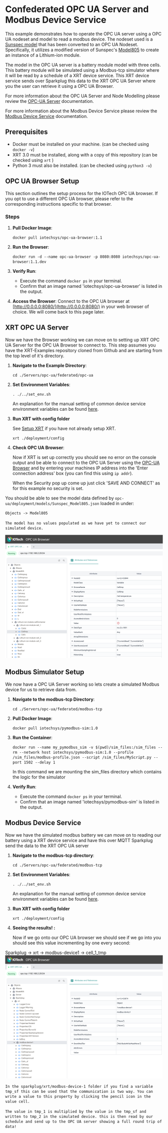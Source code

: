 # Confederated OPC UA Server and Modbus Device Service

This example demonstrates how to operate the OPC UA server using a OPC UA nodeset and model to read a modbus device. The nodeset used is a
[Sunspec model](https://sunspec.org/wp-content/uploads/2015/06/SunSpec-Information-Models-12041.pdf) that has been converted to an OPC UA Nodeset.
 Specifically, it utilizes a modified version of Sunspec's [Model805](https://github.com/sunspec/models/blob/master/json/model_805.json) to create an instance of a Lithium-ion module.

The model in the OPC UA server is a battery module model with three cells. This battery module will be simulated using a Modbus-tcp simulator where it will be read by a schedule of a XRT device service. This XRT device service sends over Sparkplug this data to the XRT OPC UA Server where you the user can retrieve it using a OPC UA Browser.

For more information about the OPC UA Server and Node Modelling please review the [OPC-UA Server](https://docs.iotechsys.com/edge-xrt30/server-components/opc-ua-server-component.html) documentation.

For more information about the Modbus Device Service please review the [Modbus Device Service](https://docs.iotechsys.com/edge-xrt30/device-service-components/Modbus-device-service-component.html) documentation.

## Prerequisites

- Docker must be installed on your machine. (can be checked using `docker -v`)
- XRT 3.0 must be installed, along with a copy of this repository (can be checked using `xrt` )
- Python 3 must also be installed. (can be checked using `python3 -v`)

## OPC UA Browser Setup

This section outlines the setup process for the IOTech OPC UA browser. If you opt to use a different OPC UA browser, please refer to the corresponding instructions specific to that browser.

### Steps

1. **Pull Docker Image**:

    ```shell
    docker pull iotechsys/opc-ua-browser:1.1
    ```

2. **Run the Browser**:

    ```shell
    docker run -d --name opc-ua-browser -p 8080:8080 iotechsys/opc-ua-browser:1.1.dev
    ```

3. **Verify Run**:
    - Execute the command `docker ps` in your terminal.
    - Confirm that an image named 'iotechsys/opc-ua-browser' is listed in the output.
4. **Access the Browser**: Connect to the OPC UA browser at [http://0.0.0.0:8080/](http://0.0.0.0:8080/) in your web browser of choice. We will come back to this page later.

## XRT OPC UA Server

Now we have the Browser working we can move on to setting up XRT OPC UA Server for the OPC UA Browser to connect to. This step assumes you have the XRT-Examples repository cloned from Github and are starting from the top level of it's directory.

1. **Navigate to the Example Directory**:

    ```shell
    cd ./Servers/opc-ua/federated/opc-ua
    ```

2. **Set Environment Variables**:

    ```shell
    . ./../set_env.sh
    ```

    An explanation for the manual setting of common device service environment variables can be found [here](https://github.com/IOTechSystems/xrt-examples/blob/v3.0-branch/DeviceServices/interactive-walkthrough/ds-getting-started-common.md/#Device-service-configuration-setup).

3. **Run XRT with config folder**

   See [Setup XRT](https://github.com/IOTechSystems/xrt-examples/blob/v3.0-branch/DeviceServices/interactive-walkthrough/setup-xrt.md) if you have not already setup XRT.

   ```shell
   xrt ./deployment/config
   ```

4. **Check OPC UA Browser**:

    Now if XRT is set up correctly you should see no error on the console output and be able to connect to the OPC UA Server using the [OPC-UA Browser](http://0.0.0.0:8080/) and by entering your machines IP address into the 'Enter connection address' box (you can find this using `ip addr`).

    When the Security pop up come up just click 'SAVE AND CONNECT' as for this example no security is set.

You should be able to see the model data defined by `opc-ua/deployment/models/Sunspec_Model805.json` loaded in under:

    Objects -> Model805

    The model has no values populated as we have yet to connect our simulated device.

![Alt text](images/Opc-ua-browser1.png)

## Modbus Simulator Setup  

We now have a OPC UA Server working so lets create a simulated Modbus device for us to retrieve data from.

1. **Navigate to the modbus-tcp Directory**:

    ```shell
    cd ./Servers/opc-ua/federated/modbus-tcp
    ```

2. **Pull Docker Image**:

    ```shell
    docker pull iotechsys/pymodbus-sim:1.0
    ```

3. **Run the Container**:

    ```shell
    docker run --name my_pymodbus_sim -v $(pwd)/sim_files:/sim_files --rm --network host iotechsys/pymodbus-sim:1.0 --profile /sim_files/modbus-profile.json --script /sim_files/MyScript.py --port 1502 --delay 1
    ```

    In this command we are mounting the sim_files directory which contains the logic for the simulator
4. **Verify Run**:
    - Execute the command `docker ps` in your terminal.
    - Confirm that an image named 'iotechsys/pymodbus-sim' is listed in the output.

## Modbus Device Service  

Now we have the simulated modbus battery we can move on to reading our battery using a XRT device service and have this over MQTT Sparkplug send the data to the XRT OPC UA server

1. **Navigate to the modbus-tcp directory**:

    ```shell
    cd ./Servers/opc-ua/federated/modbus-tcp
    ```

2. **Set Environment Variables**:

    ```shell
    . ./../set_env.sh
    ```

    An explanation for the manual setting of common device service environment variables can be found [here](https://github.com/IOTechSystems/xrt-examples/blob/v3.0-branch/DeviceServices/interactive-walkthrough/ds-getting-started-common.md/#Device-service-configuration-setup).

3. **Run XRT with config folder**

   ```shell
   xrt ./deployment/config
   ```

4. **Seeing the results! :**

   Now if we go onto our OPC UA browser we should see if we go into you should see this value incrementing by one every second:

Sparkplug -> xrt -> modbus-device1 -> cell_1_tmp
![Alt text](images/Opc-ua-browser2.png)

    In the sparkplug/xrt/modbus-device-1 folder if you find a variable tmp_sf this can be used that the communication is two way. You can write a value to this property by clicking the pencil icon in the value cell.  

    The value in tmp_1 is multiplied by the value in the tmp_sf and written to tmp_2 in the simulated device. this is then read by our schedule and send up to the OPC UA server showing a full round trip of data!
